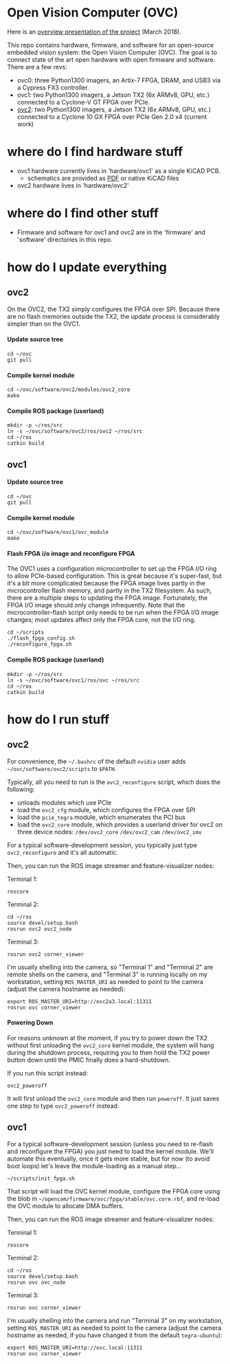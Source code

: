 # Open Vision Computer (OVC)

Here is an [overview presentation of the project](https://docs.google.com/presentation/d/1NCimNJTRP6g3ESWhmaqi4t3dOprq7Yvne_JLeCTt3io/edit?usp=sharing) (March 2018).

This repo contains hardware, firmware, and software for an open-source embedded
vision system: the Open Vision Computer (OVC). The goal is to connect state of
the art open hardware with open firmware and software. There are a few revs:

 * ovc0: three Python1300 imagers, an Artix-7 FPGA, DRAM, and USB3 via a Cypress FX3 controller.
 * ovc1: two Python1300 imagers, a Jetson TX2 (6x ARMv8, GPU, etc.) connected to a Cyclone-V GT FPGA over PCIe.
 * [ovc2](doc/ovc2a/README.md): two Python1300 imagers, a Jetson TX2 (6x ARMv8, GPU, etc.) connected to a Cyclone 10 GX FPGA over PCIe Gen 2.0 x4 (current work)

# where do I find hardware stuff

 * ovc1 hardware currently lives in 'hardware/ovc1' as a single KiCAD PCB.
   * schematics are provided as [PDF](https://github.com/osrf/ovc/raw/master/hardware/ovc1/ovc.pdf) or native KiCAD files
 * ovc2 hardware lives in 'hardware/ovc2'
 
# where do I find other stuff

 * Firmware and software for ovc1 and ovc2 are in the 'firmware' and 'software'
directories in this repo.

# how do I update everything

## ovc2

On the OVC2, the TX2 simply configures the FPGA over SPI. Because there are
no flash memories outside the TX2, the update process is considerably simpler
than on the OVC1.

#### Update source tree
```
cd ~/ovc
git pull
```

#### Compile kernel module
```
cd ~/ovc/software/ovc2/modules/ovc2_core
make
```

#### Compile ROS package (userland)
```
mkdir -p ~/ros/src
ln -s ~/ovc/software/ovc2/ros/ovc2 ~/ros/src
cd ~/ros
catkin build
```

## ovc1

#### Update source tree
```
cd ~/ovc
git pull
```

#### Compile kernel module
```
cd ~/ovc/software/ovc1/ovc_module
make
```

#### Flash FPGA i/o image and reconfigure FPGA
The OVC1 uses a configuration microcontroller to set up the FPGA I/O ring to
allow PCIe-based configuration. This is great because it's super-fast, but it's
a bit more complicated because the FPGA image lives partly in the
microcontroller flash memory, and partly in the TX2 filesystem. As such, there
are a multiple steps to updating the FPGA image. Fortunately, the FPGA I/O
image should only change infrequently. Note that the microcontroller-flash
script only needs to be run when the FPGA I/O image changes; most updates
affect only the FPGA core, not the I/O ring.

```
cd ~/scripts
./flash_fpga_config.sh
./reconfigure_fpga.sh
```

#### Compile ROS package (userland)
```
mkdir -p ~/ros/src
ln -s ~/ovc/software/ovc1/ros/ovc ~/ros/src
cd ~/ros
catkin build
```

# how do I run stuff

## ovc2

For convenience, the `~/.bashrc` of the default `nvidia` user adds
`~/ovc/software/ovc2/scripts` to `$PATH`.

Typically, all you need to run is the `ovc2_reconfigure` script, which does
the following:
 * unloads modules which use PCIe
 * load the `ovc2_cfg` module, which configures the FPGA over SPI
 * load the `pcie_tegra` module, which enumerates the PCI bus
 * load the `ovc2_core` module, which provides a userland driver for ovc2 on three device nodes: `/dev/ovc2_core` `/dev/ovc2_cam` `/dev/ovc2_imu`

For a typical software-development session, you typically just type
`ovc2_reconfigure` and it's all automatic.

Then, you can run the ROS image streamer and feature-visualizer nodes:

Terminal 1:
```
roscore
```

Terminal 2:
```
cd ~/ros
source devel/setup.bash
rosrun ovc2 ovc2_node
```

Terminal 3:
```
rosrun ovc2 corner_viewer
```

I'm usually shelling into the camera, so "Terminal 1" and "Terminal 2" are
remote shells on the camera, and "Terminal 3" is running locally on my
workstation, setting `ROS_MASTER_URI` as needed to point to the camera (adjust
the camera hostname as needed):

```
export ROS_MASTER_URI=http://ovc2a3.local:11311
rosrun ovc corner_viewer
```

#### Powering Down

For reasons unknown at the moment, if you try to power down the TX2 without
first unloading the `ovc2_core` kernel module, the system will hang during
the shutdown process, requiring you to then hold the TX2 power button down
until the PMIC finally does a hard-shutdown.

If you run this script instead:
```
ovc2_poweroff
```
It will first unload the `ovc2_core` module and then run `poweroff`. It just
saves one step to type `ovc2_poweroff` instead.

## ovc1

For a typical software-development session (unless you need to re-flash and reconfigure the FPGA) you just need to load the kernel module. We'll automate this eventually, once it gets more stable, but for now (to avoid boot loops) let's leave the module-loading as a manual step...
```
~/scripts/init_fpga.sh
```
That script will load the OVC kernel module, configure the FPGA core using the blob in `~/opencam/firmware/ovc/fpga/stable/ovc.core.rbf`, and re-load the OVC module to allocate DMA buffers.

Then, you can run the ROS image streamer and feature-visualizer nodes:

Terminal 1:
```
roscore
```

Terminal 2:
```
cd ~/ros
source devel/setup.bash
rosrun ovc ovc_node
```

Terminal 3:
```
rosrun ovc corner_viewer
```

I'm usually shelling into the camera and run "Terminal 3" on my workstation,
setting `ROS_MASTER_URI` as needed to point to the camera (adjust the camera
hostname as needed, if you have changed it from the default `tegra-ubuntu`):
```
export ROS_MASTER_URI=http://ovc.local:11311
rosrun ovc corner_viewer
```
